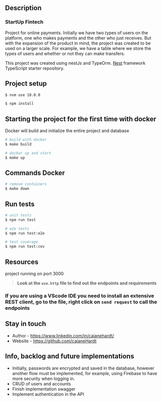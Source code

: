## Description
### StartUp Fintech
Project for online payments. 
Initially we have two types of users on the platform, one who makes payments and the other who just receives. But with the expansion of the product in mind, the project was created to be used on a larger scale. For example, we have a table where we store the types of users and whether or not they can make transfers.


This project was created using nestJs and TypeOrm.
[Nest](https://github.com/nestjs/nest) framework TypeScript starter repository.

## Project setup
```bash
$ nvm use 18.0.0
```

```bash
$ npm install
```

## Starting the project for the first time with docker
Docker will build and initialize the entire project and database

```bash
# build with docker
$ make build

# docker up and start 
$ make up
```

## Commands Docker

```bash
# remove containers
$ make down 
```

## Run tests

```bash
# unit tests
$ npm run test

# e2e tests
$ npm run test:e2e

# test coverage
$ npm run test:cov
```

## Resources
project running on port 3000

> **Look at the `use.http` file to find out the endpoints and requirements**

### If you are using a VScode IDE you need to install an extensive REST client, go to the file, right click on `send request` to call the endpoints

## Stay in touch

- Author - https://www.linkedin.com/in/caianehardt/
- Website - https://github.com/caianeHardt


## Info, backlog and future implementations
- Initially, passwords are encrypted and saved in the database, however another flow must be implemented, for example, using Firebase to have more security when logging in.
- CRUD of users and accounts
- Finish implementation swagger
- Implement authentication in the API


